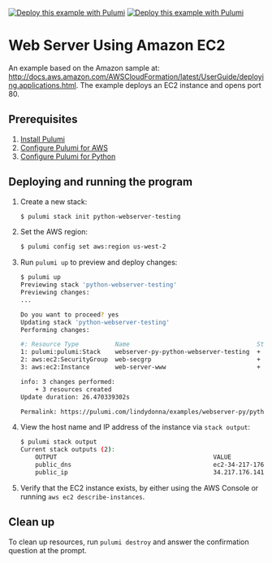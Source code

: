 [![Deploy this example with Pulumi](https://www.pulumi.com/images/deploy-with-pulumi/dark.svg)](https://app.pulumi.com/new?template=https://github.com/pulumi/examples/blob/master/aws-py-webserver/README.md#gh-light-mode-only)
[![Deploy this example with Pulumi](https://get.pulumi.com/new/button-light.svg)](https://app.pulumi.com/new?template=https://github.com/pulumi/examples/blob/master/aws-py-webserver/README.md#gh-dark-mode-only)

# Web Server Using Amazon EC2

An example based on the Amazon sample at:
http://docs.aws.amazon.com/AWSCloudFormation/latest/UserGuide/deploying.applications.html. The example deploys an EC2 instance and opens port 80.

## Prerequisites

1. [Install Pulumi](https://www.pulumi.com/docs/get-started/install/)
1. [Configure Pulumi for AWS](https://www.pulumi.com/docs/intro/cloud-providers/aws/setup/)
1. [Configure Pulumi for Python](https://www.pulumi.com/docs/intro/languages/python/)

## Deploying and running the program

1. Create a new stack:

    ```bash
    $ pulumi stack init python-webserver-testing
    ```

1. Set the AWS region:

    ```bash
    $ pulumi config set aws:region us-west-2
    ```

1. Run `pulumi up` to preview and deploy changes:

    ```bash
    $ pulumi up
    Previewing stack 'python-webserver-testing'
    Previewing changes:
    ...

    Do you want to proceed? yes
    Updating stack 'python-webserver-testing'
    Performing changes:

    #: Resource Type          Name                                   Status     Extra Info
    1: pulumi:pulumi:Stack    webserver-py-python-webserver-testing  + created
    2: aws:ec2:SecurityGroup  web-secgrp                             + created
    3: aws:ec2:Instance       web-server-www                         + created

    info: 3 changes performed:
        + 3 resources created
    Update duration: 26.470339302s

    Permalink: https://pulumi.com/lindydonna/examples/webserver-py/python-webserver-testing/updates/1
    ```

1. View the host name and IP address of the instance via `stack output`:

    ```bash
    $ pulumi stack output
    Current stack outputs (2):
        OUTPUT                                           VALUE
        public_dns                                       ec2-34-217-176-141.us-west-2.compute.amazonaws.com
        public_ip                                        34.217.176.141
    ```

1.  Verify that the EC2 instance exists, by either using the AWS Console or running `aws ec2 describe-instances`.

## Clean up

To clean up resources, run `pulumi destroy` and answer the confirmation question at the prompt.
